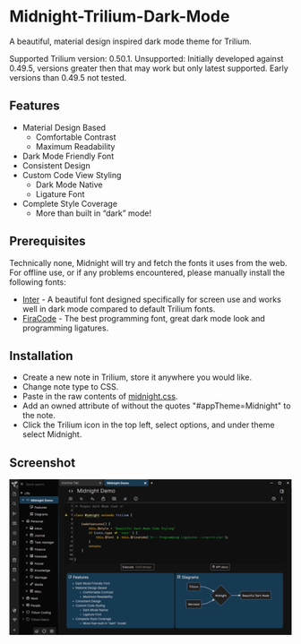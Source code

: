 # Midnight-Trilium-Dark-Mode
A beautiful, material design inspired dark mode theme for Trilium. 

Supported Trilium version: 0.50.1.
Unsupported: Initially developed against 0.49.5, versions greater then that may work but only latest supported. Early versions than 0.49.5 not tested.

## Features
* Material Design Based
  * Comfortable Contrast
  * Maximum Readability
* Dark Mode Friendly Font
* Consistent Design
* Custom Code View Styling
  * Dark Mode Native
  * Ligature Font
* Complete Style Coverage
  * More than built in “dark” mode!

## Prerequisites
Technically none, Midnight will try and fetch the fonts it uses from the web. For offline use, or if any problems encountered, please manually install the following fonts:
* [Inter](https://github.com/rsms/inter) - A beautiful font designed specifically for screen use and works well in dark mode compared to default Trilium fonts.
* [FiraCode](https://github.com/tonsky/FiraCode) - The best programming font, great dark mode look and programming ligatures. 

## Installation
* Create a new note in Trilium, store it anywhere you would like.
* Change note type to CSS.
* Paste in the raw contents of [midnight.css](https://raw.githubusercontent.com/cwilliams5/Midnight-Trilium-Dark-Mode/main/midnight.css).
* Add an owned attribute of without the quotes "#appTheme=Midnight" to the note.
* Click the Trilium icon in the top left, select options, and under theme select Midnight.

## Screenshot
![Midnight Screenshot](midnight.png?raw=true "Midnight Screenshot")
